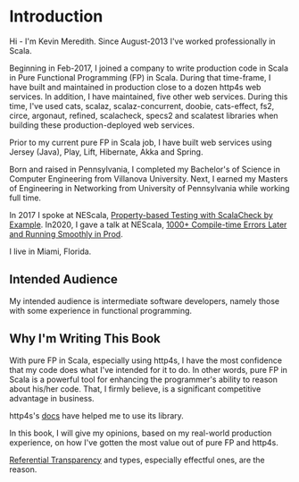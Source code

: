 # Introduction

Hi - I'm Kevin Meredith. Since August-2013 I've worked professionally in Scala.

Beginning in Feb-2017, I joined a company to write production code in Scala in Pure Functional Programming (FP) in Scala. During that time-frame,
I have built and maintained in production close to a dozen http4s web services. In addition, I have maintained, five
other web services. During this time, I've used cats, scalaz, scalaz-concurrent, doobie, cats-effect, fs2, circe, argonaut,
refined, scalacheck, specs2 and scalatest libraries when building these production-deployed web services.

Prior to my current pure FP in Scala job, I have built web services using Jersey (Java), Play, Lift, Hibernate, Akka and Spring.

Born and raised in Pennsylvania, I completed my Bachelor's of Science in Computer Engineering from Villanova University.
Next, I earned my Masters of Engineering in Networking from University of Pennsylvania while working full time.

In 2017 I spoke at NEScala, [Property-based Testing with ScalaCheck by Example](https://www.youtube.com/watch?v=7xUGBreqpnA).
In2020, I gave a talk at NEScala, [1000+ Compile-time Errors Later and Running Smoothly in Prod](https://www.youtube.com/watch?v=hXQJChR2ii0&t=5s).

I live in Miami, Florida.

## Intended Audience

My intended audience is intermediate software developers, namely those with some experience in functional programming.

## Why I'm Writing This Book

With pure FP in Scala, especially using http4s, I have the most confidence that my code does what I've intended for it to
do. In other words, pure FP in Scala is a powerful tool for enhancing the programmer's ability to reason about his/her
code. That, I firmly believe, is a significant competitive advantage in business.

http4s's [docs](https://http4s.org/v0.21/) have helped me to use its library.

In this book, I will give my opinions, based on my real-world production experience, on how I've gotten the most
value out of pure FP and http4s.

[Referential Transparency](https://www.reddit.com/r/scala/comments/3zofjl/why_is_future_totally_unusable/cyns21h/) and
types, especially effectful ones, are the reason.

